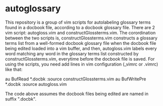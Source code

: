 # autoglossary
This repository is a group of vim scripts for autolabeling glossary terms found in a docbook file, according to a docbook glossary file.
There are 2 vim script: autogloss.vim and constructGlossterms.vim.
The corordination between the two scripts is, constructGlossterms.vim constructs a glossary terms list from a well-formed docbook glossary file when the docbook file being edited loaded into a vim buffer, and then, autogloss.vim labels every word matching any word in the glossary terms list constructed by constructGlossterms.vim, everytime before the docbook file is saved. 
For using the scripts, you need add lines in vim configuration (_vimrc or .vimrc) like that:

au BufRead *.docbk :source constructGlossterms.vim
au BufWritePre *.docbk :source autogloss.vim

The code above assumes the docbook files being edited are named in suffix ".docbk".